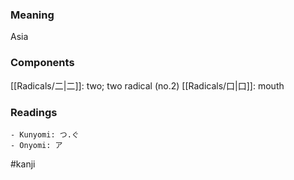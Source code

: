 ### Meaning

Asia

### Components

[[Radicals/二|二]]: two; two radical (no.2) [[Radicals/口|口]]: mouth

### Readings

```
- Kunyomi: つ.ぐ
- Onyomi: ア
```

#kanji